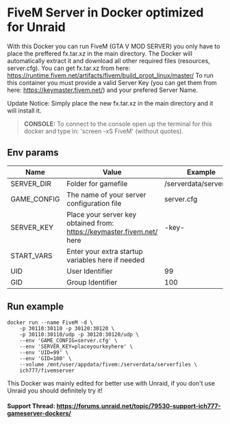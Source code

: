 # FiveM Server in Docker optimized for Unraid
With this Docker you can run FiveM (GTA V MOD SERVER) you only have to place the preffered fx.tar.xz in the main directory.
The Docker will automatically extract it and download all other required files (resources, server.cfg).
You can get fx.tar.xz from here: https://runtime.fivem.net/artifacts/fivem/build_proot_linux/master/
To run this container you must provide a valid Server Key (you can get them from here: https://keymaster.fivem.net/) and your prefered Server Name.

Update Notice: Simply place the new fx.tar.xz in the main directory and it will install it.

>**CONSOLE:** To connect to the console open up the terminal for this docker and type in: 'screen -xS FiveM' (without quotes).

## Env params
| Name | Value | Example |
| --- | --- | --- |
| SERVER_DIR | Folder for gamefile | /serverdata/serverfiles |
| GAME_CONFIG | The name of your server configuration file | server.cfg |
| SERVER_KEY | Place your server key obtained from: https://keymaster.fivem.net/ here | -key- |
| START_VARS | Enter your extra startup variables here if needed | |
| UID | User Identifier | 99 |
| GID | Group Identifier | 100 |

## Run example
```
docker run --name FiveM -d \
	-p 30110:30110 -p 30120:30120 \
    -p 30110:30110/udp -p 30120:30120/udp \
	--env 'GAME_CONFIG=server.cfg' \
	--env 'SERVER_KEY=placeyourkeyhere' \
	--env 'UID=99' \
	--env 'GID=100' \
	--volume /mnt/user/appdata/fivem:/serverdata/serverfiles \
	ich777/fivemserver
```


This Docker was mainly edited for better use with Unraid, if you don't use Unraid you should definitely try it!

#### Support Thread: https://forums.unraid.net/topic/79530-support-ich777-gameserver-dockers/